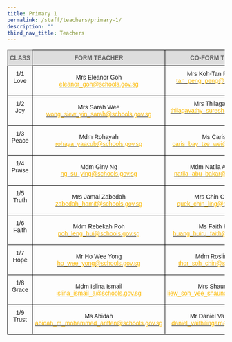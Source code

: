 ```yaml
---
title: Primary 1
permalink: /staff/teachers/primary-1/
description: ""
third_nav_title: Teachers
---
```

<style type="text/css">
.tg  {border-collapse:collapse;border-spacing:0;}
.tg td{border-color:black;border-style:solid;border-width:1px;font-family:Arial, sans-serif;font-size:14px;
  overflow:hidden;padding:10px 5px;word-break:normal;}
.tg th{border-color:black;border-style:solid;border-width:1px;font-family:Arial, sans-serif;font-size:14px;
  font-weight:normal;overflow:hidden;padding:10px 5px;word-break:normal;}
.tg .tg-a4yv{background-color:#DDD;color:#666;font-weight:bold;text-align:center;vertical-align:top}
.tg .tg-baqh{text-align:center;vertical-align:top}
.tg .tg-nau8{color:#FDB900;text-align:center;vertical-align:top}
.tg .tg-kpb2{background-color:#DDD;border-color:inherit;color:#666;font-weight:bold;text-align:center;vertical-align:top}
.tg .tg-nrix{text-align:center;vertical-align:middle}
</style>
<table class="tg">
<thead>
  <tr>
    <th class="tg-kpb2">CLASS</th>
    <th class="tg-a4yv">FORM TEACHER</th>
    <th class="tg-a4yv">CO-FORM TEACHER<br></th>
  </tr>
</thead>
<tbody>
  <tr>
    <td class="tg-baqh">1/1<br>Love<br><br></td>
    <td class="tg-nrix">Mrs Eleanor Goh<br><a href="mailto:eleanor_goh@schools.gov.sg"><span style="text-decoration:none;color:#FDB900">eleanor_goh@schools.gov.sg</span></a><br></td>
    <td class="tg-baqh">Mrs Koh-Tan Peng Peng<br><a href="mailto:ho_wee_yong@schools.gov.sg"><span style="text-decoration:none;color:#FDB900">tan_peng_peng@schools.gov.sg</span></a><br></td>
  </tr>
  <tr>
    <td class="tg-baqh">1/2<br>Joy<br><br></td>
    <td class="tg-nrix">Mrs Sarah Wee<br><a href="mailto:wong_siew_yin_sarah@schools.gov.sg"><span style="text-decoration:none;color:#FDB900">wong_siew_yin_sarah@schools.gov.sg</span></a><br></td>
    <td class="tg-baqh">Mrs Thilaga Suresh<br><a href="mailto:thilagavathy_suresh@schools.gov.sg"><span style="text-decoration:none;color:#FDB900">thilagavathy_suresh@schools.gov.sg</span></a><br></td>
  </tr>
  <tr>
    <td class="tg-baqh">1/3<br>Peace<br><br></td>
    <td class="tg-nrix">Mdm Rohayah <br><a href="mailto:wong_siew_yin_sarah@schools.gov.sg"><span style="text-decoration:none;color:#FDB900">rohaya_yaacub@schools.gov.sg</span></a><br></td>
    <td class="tg-nrix">Ms Caris Bay<br><a href="mailto:ho_wee_yong@schools.gov.sg"><span style="text-decoration:none;color:#FDB900">caris_bay_tze_wei@schools.gov.sg</span></a><br></td>
  </tr>
  <tr>
    <td class="tg-baqh">1/4<br>Praise<br><br></td>
    <td class="tg-nrix">Mdm Giny Ng<br><a href="mailto:ng_su_ying@schools.gov.sg"><span style="text-decoration:none;color:#FDB900">ng_su_ying@schools.gov.sg</span></a><br></td>
    <td class="tg-nrix">Mdm Natila Abu Bakar<br><a href="mailto:natila_abu_bakar@schools.gov.sg"><span style="text-decoration:none;color:#FDB900">natila_abu_bakar@schools.gov.sg</span></a><br></td>
  </tr>
  <tr>
    <td class="tg-baqh">1/5<br>Truth<br><br></td>
    <td class="tg-nrix">Mrs Jamal Zabedah<br><a href="mailto:zabedah_hamit@schools.gov.sg"><span style="text-decoration:none;color:#FDB900">zabedah_hamit@schools.gov.sg</span></a><br></td>
    <td class="tg-nrix">Mrs Chin Chin Ling<br><a href="mailto:quek_chin_ling@schools.gov.sg"><span style="text-decoration:none;color:#FDB900">quek_chin_ling@schools.gov.sg</span></a><br></td>
  </tr>
  <tr>
    <td class="tg-baqh">1/6<br>Faith<br><br></td>
    <td class="tg-nrix">Mdm Rebekah Poh<br><a href="mailto:poh_leng_hui@schools.gov.sg"><span style="text-decoration:none;color:#FDB900">poh_leng_hui@schools.gov.sg</span></a><br></td>
    <td class="tg-nrix">Ms Faith Huang<br><a href="mailto:huang_huiru_faith@schools.gov.sg"><span style="text-decoration:none;color:#FDB900">huang_huiru_faith@schools.gov.sg</span></a><br></td>
  </tr>
  <tr>
    <td class="tg-baqh">1/7<br> Hope<br><br></td>
    <td class="tg-nrix">Mr Ho Wee Yong<br><a href="mailto:ho_wee_yong@schools.gov.sg"><span style="text-decoration:none;color:#FDB900">ho_wee_yong@schools.gov.sg</span></a><br></td>
    <td class="tg-nrix">Mdm Roslind Thor<br><a href="mailto:ho_wee_yong@schools.gov.sg"><span style="text-decoration:none;color:#FDB900">thor_soh_chin@schools.gov.sg</span></a><br></td>
  </tr>
  <tr>
    <td class="tg-baqh">1/8<br>Grace<br><br></td>
    <td class="tg-nrix">Mdm Islina Ismail<br><a href="mailto:islina_ismail_a@schools.gov.sg"><span style="text-decoration:none;color:#FDB900">islina_ismail_a@schools.gov.sg</span></a><br></td>
    <td class="tg-nrix">Mrs Shauna Lee<br><a href="mailto:liew_soh_yee_shauna@schools.gov.sg"><span style="text-decoration:none;color:#FDB900">liew_soh_yee_shauna@schools.gov.sg</span></a><br></td>
  </tr>
  <tr>
    <td class="tg-baqh">1/9<br>Trust<br><br></td>
    <td class="tg-nrix">Ms Abidah<br><a href="mailto:abidah_m_mohammed_ariffen@schools.gov.sg"><span style="text-decoration:none;color:#FDB900">abidah_m_mohammed_ariffen@schools.gov.sg</span></a> <br></td>
    <td class="tg-nrix">Mr Daniel Vaithilingam<br><a href="mailto:ho_wee_yong@schools.gov.sg"><span style="text-decoration:none;color:#FDB900">daniel_vaithilingam@schools.gov.sg</span></a><br></td>
  </tr>
</tbody>
</table>